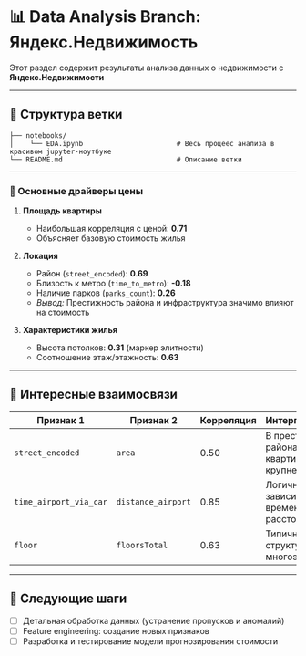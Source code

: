 # 📊 Data Analysis Branch: Яндекс.Недвижимость

Этот раздел содержит результаты анализа данных о недвижимости с **Яндекс.Недвижимости**

---

## 📂 Структура ветки

    ├── notebooks/           
    │    └── EDA.ipynb                       # Весь процеес анализа в красивом jupyter-ноутбуке
    └── README.md                            # Описание ветки

---

### 🏡 Основные драйверы цены
1. **Площадь квартиры**  
   - Наибольшая корреляция с ценой: **0.71**  
   - Объясняет базовую стоимость жилья

2. **Локация**  
   - Район (`street_encoded`): **0.69**  
   - Близость к метро (`time_to_metro`): **-0.18**  
   - Наличие парков (`parks_count`): **0.26**  
   - *Вывод:* Престижность района и инфраструктура значимо влияют на стоимость

3. **Характеристики жилья**  
   - Высота потолков: **0.31** (маркер элитности)  
   - Соотношение этаж/этажность: **0.63**  

---

## 🎯 Интересные взаимосвязи
| Признак 1 | Признак 2 | Корреляция | Интерпретация |
|------------|------------|------------|---------------|
| `street_encoded` | `area` | 0.50 | В престижных районах квартиры крупнее |
| `time_airport_via_car` | `distance_airport` | 0.85 | Логичная зависимость времени от расстояния |
| `floor` | `floorsTotal` | 0.63 | Типичная структура многоэтажек |

---

## 📌 Следующие шаги
- [ ] Детальная обработка данных (устранение пропусков и аномалий)  
- [ ] Feature engineering: создание новых признаков   
- [ ] Разработка и тестирование модели прогнозирования стоимости  